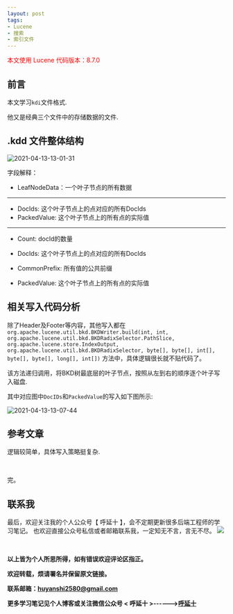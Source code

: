 ```yaml
---
layout: post
tags:
- Lucene
- 搜索
- 索引文件
---
```


<font color="red">本文使用 Lucene 代码版本：8.7.0</font>

## 前言

本文学习`kdi`文件格式.

他又是经典三个文件中的存储数据的文件.


## .kdd 文件整体结构

![2021-04-13-13-01-31](http://img.couplecoders.tech/2021-04-13-13-01-31.png)

字段解释：

* LeafNodeData：一个叶子节点的所有数据

---

* DocIds: 这个叶子节点上的点对应的所有DocIds
* PackedValue: 这个叶子节点上的所有点的实际值

---

* Count: docId的数量
* DocIds: 这个叶子节点上的点对应的所有DocIds

* CommonPrefix: 所有值的公共前缀
* PackedValue: 这个叶子节点上的所有点的实际值

## 相关写入代码分析

除了Header及Footer等内容，其他写入都在`org.apache.lucene.util.bkd.BKDWriter.build(int, int, org.apache.lucene.util.bkd.BKDRadixSelector.PathSlice, org.apache.lucene.store.IndexOutput, org.apache.lucene.util.bkd.BKDRadixSelector, byte[], byte[], int[], byte[], byte[], long[], int[])`
方法中，具体逻辑很长就不贴代码了。

该方法递归调用，将BKD树最底层的叶子节点，按照从左到右的顺序逐个叶子写入磁盘.

其中对应图中`DocIDs`和`PackedValue`的写入如下图所示:

![2021-04-13-13-07-44](http://img.couplecoders.tech/2021-04-13-13-07-44.png)

## 参考文章

逻辑较简单，具体写入策略挺复杂.

<br>

完。
<br>

## 联系我
最后，欢迎关注我的个人公众号【 呼延十 】，会不定期更新很多后端工程师的学习笔记。
也欢迎直接公众号私信或者邮箱联系我，一定知无不言，言无不尽。
![](http://img.couplecoders.tech/%E6%89%AB%E7%A0%81_%E6%90%9C%E7%B4%A2%E8%81%94%E5%90%88%E4%BC%A0%E6%92%AD%E6%A0%B7%E5%BC%8F-%E6%A0%87%E5%87%86%E8%89%B2%E7%89%88.png)

<br>

**以上皆为个人所思所得，如有错误欢迎评论区指正。**

**欢迎转载，烦请署名并保留原文链接。**

**联系邮箱：huyanshi2580@gmail.com**

**更多学习笔记见个人博客或关注微信公众号 &lt; 呼延十 &gt;------><a href="{{ site.baseurl }}/">呼延十</a>**
